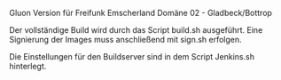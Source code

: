 
Gluon Version für Freifunk Emscherland Domäne 02 - Gladbeck/Bottrop

Der vollständige Build wird durch das Script build.sh ausgeführt. 
Eine Signierung der Images muss anschließend mit sign.sh erfolgen. 

Die Einstellungen für den Buildserver sind in dem Script Jenkins.sh hinterlegt.

